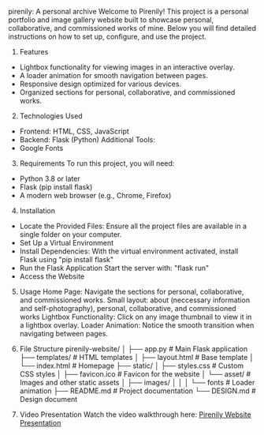 pirenily: A personal archive
Welcome to Pirenily! This project is a personal portfolio and image gallery website built to showcase personal, collaborative, and commissioned works of mine. Below you will find detailed instructions on how to set up, configure, and use the project.

1. Features
- Lightbox functionality for viewing images in an interactive overlay.
- A loader animation for smooth navigation between pages.
- Responsive design optimized for various devices.
- Organized sections for personal, collaborative, and commissioned works.

2. Technologies Used
- Frontend: HTML, CSS, JavaScript
- Backend: Flask (Python)
Additional Tools:
- Google Fonts

3. Requirements
To run this project, you will need:
- Python 3.8 or later
- Flask (pip install flask)
- A modern web browser (e.g., Chrome, Firefox)

4. Installation
- Locate the Provided Files: Ensure all the project files are available in a single folder on your computer.
- Set Up a Virtual Environment
- Install Dependencies:
With the virtual environment activated, install Flask using "pip install flask"
- Run the Flask Application
Start the server with: "flask run"
- Access the Website

5. Usage
Home Page: Navigate the sections for personal, collaborative, and commissioned works.
Small layout: about (neccessary information and self-photography), personal, collaborative, and commissioned works
Lightbox Functionality: Click on any image thumbnail to view it in a lightbox overlay.
Loader Animation: Notice the smooth transition when navigating between pages.

6. File Structure
pirenily-website/
│
├── app.py                  # Main Flask application
├── templates/              # HTML templates
│   ├── layout.html         # Base template
│   └── index.html          # Homepage
├── static/
│   ├── styles.css          # Custom CSS styles
│   ├── favicon.ico         # Favicon for the website
│   └── asset/              # Images and other static assets
│       ├── images/
│       │
│       └── fonts           # Loader animation
├── README.md               # Project documentation
└── DESIGN.md               # Design document

7. Video Presentation
Watch the video walkthrough here: [Pirenily Website Presentation](https://youtu.be/baghG5j9mC0)
